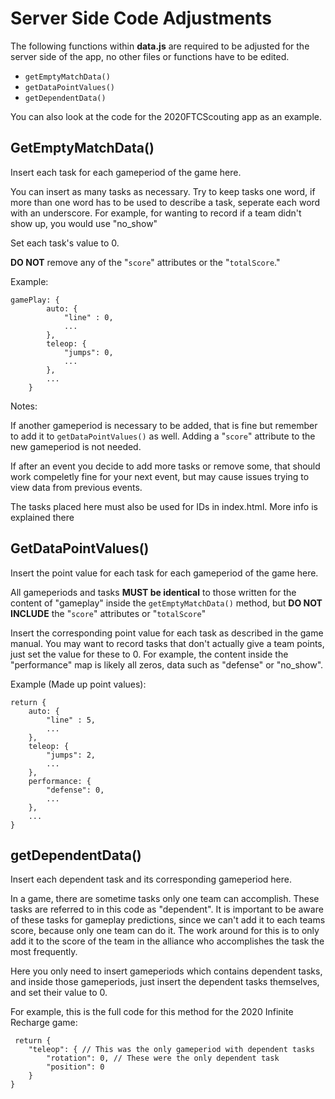 # Server Side Code Adjustments

The following functions within **data.js** are required to be adjusted for the server side of the app, no other files or functions have to be edited.

* `getEmptyMatchData()`
* `getDataPointValues()`
* `getDependentData()`

You can also look at the code for the 2020FTCScouting app as an example. 

## GetEmptyMatchData()

Insert each task for each gameperiod of the game here. 

You can insert as many tasks as necessary. Try to keep tasks one word, if more than one word has to be used to describe a task, seperate each word with an underscore. For example, for wanting to record if a team didn't show up, you would use "no_show"

Set each task's value to 0. 

**DO NOT** remove any of the "`score`" attributes or the "`totalScore`."
            
Example:
	
	gamePlay: {
	        auto: {
	            "line" : 0, 
	            ...
	        },
	        teleop: {
	            "jumps": 0,
	            ...
	        },
	        ...
	    }
                    
            
Notes: 
   
If another gameperiod is necessary to be added, that is fine but remember to add it to `getDataPointValues()` as well.  Adding a "`score`" attribute to the new gameperiod is not needed.

If after an event you decide to add more tasks or remove some, that should work compeletly fine for your next event, but may cause issues trying to view data from previous events. 

The tasks placed here must also be used for IDs in index.html. More info is explained there

## GetDataPointValues()

Insert the point value for each task for each gameperiod of the game here.

All gameperiods and tasks **MUST be identical** to those written for the content of "gameplay" inside the `getEmptyMatchData()` method, but **DO NOT INCLUDE** the "`score`" attributes or "`totalScore`"

Insert the corresponding point value for each task as described in the game manual. You may want to record tasks that don't actually give a team points, just set the value for these to 0. For example, the content inside the "performance" map is likely all zeros, data such as "defense" or "no_show".

Example (Made up point values): 

	return {
	    auto: {
	        "line" : 5,
	        ...
	    },
	    teleop: {
	        "jumps": 2,
	        ...
	    },
	    performance: {
	        "defense": 0,
	        ...
	    },
	    ...
	}
	
## getDependentData()

Insert each dependent task and its corresponding gameperiod here. 

In a game, there are sometime tasks only one team can accomplish. These tasks are referred to in this code as "dependent". It is important to be aware of these tasks for gameplay predictions, since we can't add it to each teams score, because only one team can do it. The work around for this is to only add it to the score of the team in the alliance who accomplishes the task the most frequently. 

Here you only need to insert gameperiods which contains dependent tasks, and inside those gameperiods, just insert the dependent tasks themselves, and set their value to 0. 

For example, this is the full code for this method for the 2020 Infinite Recharge game:
	
	 return {
	    "teleop": { // This was the only gameperiod with dependent tasks
	        "rotation": 0, // These were the only dependent task
	        "position": 0
	    }
	}